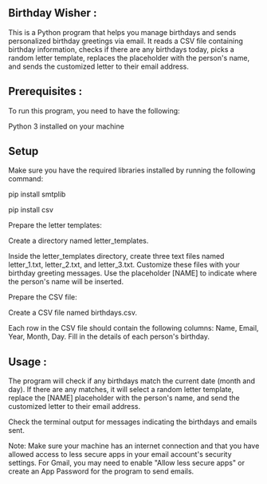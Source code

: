 ## Birthday Wisher : 

This is a Python program that helps you manage birthdays and sends personalized birthday greetings via email. It reads a CSV file containing birthday information, checks if there are any birthdays today, picks a random letter template, replaces the placeholder with the person's name, and sends the customized letter to their email address.

## Prerequisites : 

To run this program, you need to have the following:

Python 3 installed on your machine

## Setup
Make sure you have the required libraries installed by running the following command:

pip install smtplib

pip install csv

Prepare the letter templates:

Create a directory named letter_templates.

Inside the letter_templates directory, create three text files named letter_1.txt, letter_2.txt, and letter_3.txt. Customize these files with your birthday greeting messages. Use the placeholder [NAME] to indicate where the person's name will be inserted.

Prepare the CSV file:

Create a CSV file named birthdays.csv.

Each row in the CSV file should contain the following columns: Name, Email, Year, Month, Day. Fill in the details of each person's birthday.

## Usage : 

The program will check if any birthdays match the current date (month and day). If there are any matches, it will select a random letter template, replace the [NAME] placeholder with the person's name, and send the customized letter to their email address.

Check the terminal output for messages indicating the birthdays and emails sent.

Note: Make sure your machine has an internet connection and that you have allowed access to less secure apps in your email account's security settings. For Gmail, you may need to enable "Allow less secure apps" or create an App Password for the program to send emails.